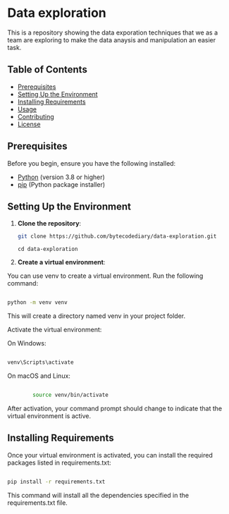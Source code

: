 # Data exploration

This is a repository showing the data exporation techniques that we as a team are exploring to make the data anaysis and manipulation an easier task.

## Table of Contents

- [Prerequisites](#prerequisites)
- [Setting Up the Environment](#setting-up-the-environment)
- [Installing Requirements](#installing-requirements)
- [Usage](#usage)
- [Contributing](#contributing)
- [License](#license)

## Prerequisites

Before you begin, ensure you have the following installed:

- [Python](https://www.python.org/downloads/) (version 3.8 or higher)
- [pip](https://pip.pypa.io/en/stable/) (Python package installer)

## Setting Up the Environment

1. **Clone the repository**:

   ```bash
   git clone https://github.com/bytecodediary/data-exploration.git
   ```
   
   ```
   cd data-exploration
   ```
2. **Create a virtual environment**:

You can use venv to create a virtual environment. Run the following command:

```bash

python -m venv venv
```

This will create a directory named venv in your project folder.

Activate the virtual environment:

On Windows:

```bash

venv\Scripts\activate
```

On macOS and Linux:

```bash

        source venv/bin/activate
```

After activation, your command prompt should change to indicate that the virtual environment is active.

## Installing Requirements

Once your virtual environment is activated, you can install the required packages listed in requirements.txt:

```bash

pip install -r requirements.txt
```
This command will install all the dependencies specified in the requirements.txt file.



